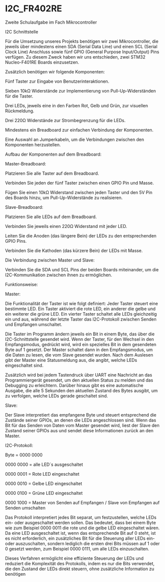 # I2C_FR402RE
Zweite Schulaufgabe im Fach Mikrocontroller 

I2C Schnittstelle 

 

Für die Umsetzung unseres Projekts benötigen wir zwei Mikrocontroller, die jeweils über mindestens einen SDA (Serial Data Line) und einen SCL (Serial Clock Line) Anschluss sowie fünf GPIO (General Purpose Input/Output) Pins verfügen. Zu diesem Zweck haben wir uns entschieden, zwei STM32 Nucleo-F401RE Boards einzusetzen. 

 

Zusätzlich benötigen wir folgende Komponenten: 

Fünf Taster zur Eingabe von Benutzerinteraktionen. 

Sieben 10kΩ Widerstände zur Implementierung von Pull-Up-Widerständen für die Taster. 

Drei LEDs, jeweils eine in den Farben Rot, Gelb und Grün, zur visuellen Rückmeldung. 

Drei 220Ω Widerstände zur Strombegrenzung für die LEDs. 

Mindestens ein Breadboard zur einfachen Verbindung der Komponenten. 

Eine Auswahl an Jumperkabeln, um die Verbindungen zwischen den Komponenten herzustellen. 

 

Aufbau der Komponenten auf dem Breadboard: 

Master-Breadboard: 

Platzieren Sie alle Taster auf dem Breadboard. 

Verbinden Sie jeden der fünf Taster zwischen einen GPIO Pin und Masse. 

Fügen Sie einen 10kΩ Widerstand zwischen jeden Taster und den 5V Pin des Boards hinzu, um Pull-Up-Widerstände zu realisieren. 

Slave-Breadboard: 

Platzieren Sie alle LEDs auf dem Breadboard. 

Verbinden Sie jeweils einen 220Ω Widerstand mit jeder LED. 

Leiten Sie die Anoden (das längere Bein) der LEDs zu den entsprechenden GPIO Pins. 

Verbinden Sie die Kathoden (das kürzere Bein) der LEDs mit Masse. 

Die Verbindung zwischen Master und Slave: 

Verbinden Sie die SDA und SCL Pins der beiden Boards miteinander, um die I2C-Kommunikation zwischen ihnen zu ermöglichen. 

 

Funktionsweise: 

Master: 

Die Funktionalität der Taster ist wie folgt definiert: Jeder Taster steuert eine bestimmte LED. Ein Taster aktiviert die rote LED, ein anderer die gelbe und ein weiterer die grüne LED. Ein vierter Taster schaltet alle LEDs gleichzeitig ein und aus, während der letzte Taster das I2C-Protokoll zwischen Senden und Empfangen umschaltet. 

Die Taster im Programm ändern jeweils ein Bit in einem Byte, das über die I2C-Schnittstelle gesendet wird. Wenn der Taster, für den Wechsel in den Empfangsmodus, gedrückt wird, wird ein spezielles Bit in dem gesendeten Byte auf 1 gesetzt. Der Master schaltet dann in den Empfangsmodus, um die Daten zu lesen, die vom Slave gesendet wurden. Nach dem Auslesen gibt der Master eine Statusmeldung aus, die angibt, welche LEDs eingeschaltet sind.  

Zusätzlich wird bei jedem Tastendruck über UART eine Nachricht an das Programmiergerät gesendet, um den aktuellen Status zu melden und das Debugging zu erleichtern. Darüber hinaus gibt es eine automatische Ausgabe, die alle 5 Sekunden den aktuellen Zustand des Bytes ausgibt, um zu verfolgen, welche LEDs gerade geschaltet sind. 

 

Slave: 

Der Slave interpretiert das empfangene Byte und steuert entsprechend die Zustände seiner GPIOs, an denen die LEDs angeschlossen sind. Wenn das Bit für das Senden von Daten vom Master gesendet wird, liest der Slave den Zustand seiner GPIOs aus und sendet diese Informationen zurück an den Master. 

 

I2C-Protokoll: 

Byte = 0000 0000 

0000 0000 = alle LED´s ausgeschaltet 

0000 0001 = Rote LED eingeschaltet 

0000 0010 = Gelbe LED eingeschaltet 

0000 0100 = Grüne LED eingeschaltet 

0000 1000 = Master von Senden auf Empfangen / Slave von Empfangen auf Senden umschalten 

Das Protokoll interpretiert jedes Bit separat, um festzustellen, welche LEDs ein- oder ausgeschaltet werden sollen. Das bedeutet, dass bei einem Byte wie zum Beispiel 0000 0011 die rote und die gelbe LED eingeschaltet wären. Da eine LED ausgeschaltet ist, wenn das entsprechende Bit auf 0 steht, ist es nicht erforderlich, ein zusätzliches Bit für die Steuerung aller LEDs ein- oder auszuschalten, sondern lediglich die ersten drei Bits müssen auf 1 oder 0 gesetzt werden, zum Beispiel 0000 0111, um alle LEDs einzuschalten. 

Dieses Verfahren ermöglicht eine effiziente Steuerung der LEDs und reduziert die Komplexität des Protokolls, indem es nur die Bits verwendet, die den Zustand der LEDs direkt steuern, ohne zusätzliche Information zu benötigen 

